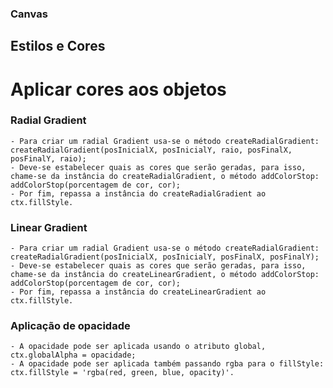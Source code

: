 ### Canvas

## Estilos e Cores

# Aplicar cores aos objetos
### Radial Gradient
    - Para criar um radial Gradient usa-se o método createRadialGradient: createRadialGradient(posInicialX, posInicialY, raio, posFinalX, posFinalY, raio);
    - Deve-se estabelecer quais as cores que serão geradas, para isso, chame-se da instância do createRadialGradient, o método addColorStop: addColorStop(porcentagem de cor, cor);
    - Por fim, repassa a instância do createRadialGradient ao ctx.fillStyle.
### Linear Gradient
    - Para criar um radial Gradient usa-se o método createRadialGradient: createRadialGradient(posInicialX, posInicialY, posFinalX, posFinalY);
    - Deve-se estabelecer quais as cores que serão geradas, para isso, chame-se da instância do createLinearGradient, o método addColorStop: addColorStop(porcentagem de cor, cor);
    - Por fim, repassa a instância do createLinearGradient ao ctx.fillStyle.
### Aplicação de opacidade
    - A opacidade pode ser aplicada usando o atributo global, ctx.globalAlpha = opacidade;
    - A opacidade pode ser aplicada também passando rgba para o fillStyle: ctx.fillStyle = 'rgba(red, green, blue, opacity)'.